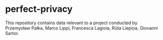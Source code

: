 # perfect-privacy
This repository contains data relevant to a project conducted by Przemysław Pałka, Marco Lippi, Francesca Lagioia, Rūta Liepiņa, Giovanni Sartor. 
